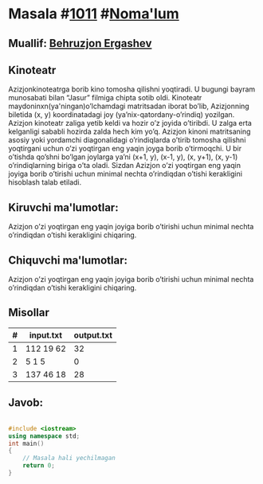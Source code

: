 
<h1>Masala #<a href="https://robocontest.uz/tasks/1011">1011</a> #<a href="https://robocontest.uz/tasks?category=1">Noma'lum</a></h1>
<h2> Muallif: <a href="https://robocontest.uz/profile/ergashevbehruzjon">Behruzjon Ergashev</a></h2>
<h2>Kinoteatr</h2>
<p>Azizjonkinoteatrga borib kino tomosha qilishni yoqtiradi. U bugungi bayram munosabati bilan “Jasur” filmiga chipta sotib oldi. Kinoteatr maydoninxn(ya'ningan)o’lchamdagi matritsadan iborat bo’lib, Azizjonning biletida (x, y) koordinatadagi joy (ya’nix-qatordany-o’rindiq) yozilgan. Azizjon kinoteatr zaliga yetib keldi va hozir o’z joyida o’tiribdi. U zalga erta kelganligi sababli hozirda zalda hech kim yo’q. Azizjon kinoni matritsaning asosiy yoki yordamchi diagonalidagi o’rindiqlarda o’tirib tomosha qilishni yoqtirgani uchun o’zi yoqtirgan eng yaqin joyga borib o’tirmoqchi. U bir o’tishda qo’shni bo’lgan joylarga ya’ni (x+1, y), (x-1, y), (x, y+1), (x, y-1) o’rindiqlarning biriga o’ta oladi. Sizdan Azizjon o’zi yoqtirgan eng yaqin joyiga borib o’tirishi uchun minimal nechta o’rindiqdan o’tishi kerakligini hisoblash talab etiladi.</p>
<h2>Kiruvchi ma'lumotlar:</h2>
<p>Azizjon o’zi yoqtirgan eng yaqin joyiga borib o’tirishi uchun minimal nechta o’rindiqdan o’tishi kerakligini chiqaring.</p>
<h2>Chiquvchi ma'lumotlar:</h2>
<p>Azizjon o’zi yoqtirgan eng yaqin joyiga borib o’tirishi uchun minimal nechta o’rindiqdan o’tishi kerakligini chiqaring.</p>
<h2>Misollar</h2>
<table>
    <thead>
        <tr>
            <th>#</th>
            <th>input.txt</th>
            <th>output.txt</th>
        </tr>
    </thead>
    <tbody>
            <tr>
                <td>1</td>
                <td>112 19 62</td>
                <td>32</td>
            </tr>
            <tr>
                <td>2</td>
                <td>5 1 5</td>
                <td>0</td>
            </tr>
            <tr>
                <td>3</td>
                <td>137 46 18</td>
                <td>28</td>
            </tr>
    </tbody>
    </table>
    
<h2>Javob:</h2>

######
```cpp
#include <iostream>
using namespace std;
int main()
{
    // Masala hali yechilmagan
    return 0;
}
```
